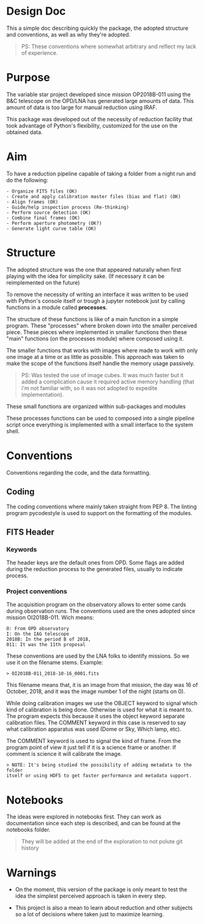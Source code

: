 # Design Doc

This a simple doc describing quickly the package, the adopted structure and
conventions, as well as why they're adopted. 

> PS: These conventions where somewhat arbitrary
	  and reflect my lack of experience.

# Purpose

The variable star project developed since mission OP2018B-011 using the
B&C telescope on the OPD/LNA has generated large amounts of data. This
amount of data is too large for manual reduction using IRAF.

This package was developed out of the necessity of reduction facility
that took advantage of Python's flexibility, customized for the use on the
obtained data.

# Aim

To have a reduction pipeline capable of taking a folder from a night run
and do the following:
	
	- Organize FITS files (OK)
	- Create and apply calibration master files (bias and flat) (OK)
	- Align frames (OK)
	- Guide/help inspection process (Re-thinking)
	- Perform source detection (OK)
	- Combine final frames (OK)
	- Perform aperture photometry (OK?)
	- Generate light curve table (OK)
	
# Structure

The adopted structure was the one that appeared naturally when first 
playing with the idea for simplicity sake. 
(If necessary it can be reimplemented on the future)

To remove the necessity of writing an interface it was written to be used
with Python's console itself or trough a jupyter notebook just by calling
functions in a module called **processes**.

The structure of these functions is like of a main function in a simple
program. These "processes" where broken down into the smaller perceived
piece.  These pieces where implemented in smaller functions then these
"main" functions (on the processes module) where composed using it.

The smaller functions that works with images where made to work with only
one image at a time or as little as possible. This approach was taken to
make the scope of the functions itself handle the memory usage passively.

> PS: Was tested the use of image cubes. It was much faster but it added
a complication cause it required active memory handling (that i'm not
familiar with, so it was not adopted to expedite implementation).

These small functions are organized within sub-packages and modules

These processes functions can be used to composed into a single pipeline
script once everything is implemented with a small interface to the system
shell.

# Conventions

Conventions regarding the code, and the data formatting.

## Coding

The coding conventions where mainly taken straight from PEP 8. The linting 
program pycodestyle is used to support on the formatting of the modules.

## FITS Header

### Keywords

The header keys are the default ones from OPD. Some flags are added during the
reduction process to the generated files, usually to indicate process.

### Project conventions

The acquisition program on the observatory allows to enter some cards during 
observation runs. The conventions used are the ones adopted since mission 
OI2018B-011. Wich means:

    O: From OPD observatory
    I: On the IAG telescope
    2018B: In the period B of 2018,
    011: It was the 11th proposal

These conventions are used by the LNA folks to identify missions. So we use it
on the filename stems. Example:

    > OI2018B-011_2018-10-16_0001.fits

This filename means that, it is an image from that mission, the day was 16 of 
October, 2018, and it was the image number 1 of the night (starts on 0).

While doing calibration images we use the OBJECT keyword to signal which kind of
calibration is being done. Otherwise is used for what it is meant to. The program
expects this because it uses the object keyword separate calibration files. The
COMMENT keyword in this case is reserved to say what calibration apparatus was
used (Dome or Sky, Which lamp, etc).

The COMMENT keyword is used to signal the kind of frame. From the program point
of view it just tell if it is a science frame or another. If comment is science
it will calibrate the image.

    > NOTE: It's being studied the possibility of adding metadata to the folder 
    itself or using HDF5 to get faster performance and metadata support.

# Notebooks

The ideas were explored in notebooks first. They can work as documentation
since each step is described, and can be found at the notebooks folder.

> They will be added at the end of the exploration to not polute git history

# Warnings

- On the moment, this version of the package is only meant to test the idea the
  simplest perceived approach is taken in every step.

- This project is also a mean to learn about reduction and other subjects
  so a lot of decisions where taken just to maximize learning.
